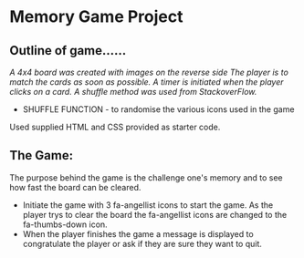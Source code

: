 # Memory Game Project

## Outline of game......
*A 4x4 board was created with images on the reverse side*
*The player is to match the cards as soon as possible.*
*A timer is initiated when the player clicks on a card.*
*A shuffle method was used from StackoverFlow.*
*   SHUFFLE FUNCTION - to randomise the various icons used in the game

Used supplied HTML and CSS provided as starter code.  

## The Game:

The purpose behind the game is the challenge one's memory and to see how fast the board can be cleared.  

* Initiate the game with 3 fa-angellist icons to start the game.  As the player trys to clear the board the fa-angellist icons 
are changed to the fa-thumbs-down icon.  
* When the player finishes the game a message is displayed to congratulate the player or ask if they are sure they want to quit.  

